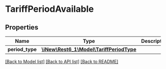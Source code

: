 # TariffPeriodAvailable

## Properties
Name | Type | Description | Notes
------------ | ------------- | ------------- | -------------
**period_type** | [**\iNew\Rest6_1\Model\TariffPeriodType**](TariffPeriodType.md) |  | 

[[Back to Model list]](../README.md#documentation-for-models) [[Back to API list]](../README.md#documentation-for-api-endpoints) [[Back to README]](../README.md)


